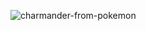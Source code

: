 ![charmander-from-pokemon](https://github.com/user-attachments/assets/ab64618c-f83d-4ef7-b456-cb2abdaa9b04)
